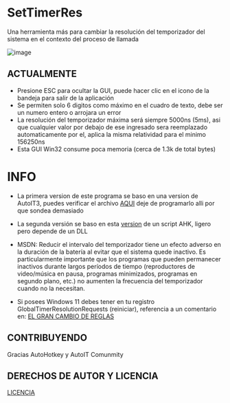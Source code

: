 # SetTimerRes
Una herramienta más para cambiar la resolución del temporizador del sistema en el contexto del proceso de llamada

![image](https://github.com/LuSlower/SetTimerRes/assets/148411728/80fc285e-8187-4805-a54c-8419eb1f309e)


## ACTUALMENTE
* Presione ESC para ocultar la GUI, puede hacer clic en el icono de la bandeja para salir de la aplicación
* Se permiten solo 6 digitos como máximo en el cuadro de texto, debe ser un numero entero o arrojara un error
* La resolución del temporizador máxima será siempre 5000ns (5ms), asi que cualquier valor por debajo de ese ingresado sera reemplazado automaticamente por el, 
aplica la misma relatividad para el minimo 156250ns
* Esta GUI Win32 consume poca memoria (cerca de 1.3k de total bytes)

# INFO
* La primera version de este programa se baso en una version de AutoIT3, puedes verificar el archivo [AQUI](AU3/SetTimerRes(OnEvent).au3)
deje de programarlo alli por que sondea demasiado
* La segunda versión se baso en esta [version](SetTimerRes.ahk) de un script AHK, ligero pero depende de un DLL
* MSDN: Reducir el intervalo del temporizador tiene un efecto adverso en la duración de la batería al evitar que el sistema quede inactivo. Es particularmente importante que los programas que pueden permanecer inactivos durante largos períodos de tiempo (reproductores de video/música en pausa, programas minimizados, programas en segundo plano, etc.) no aumenten la frecuencia del temporizador cuando no la necesitan.

* Si posees Windows 11 debes tener en tu registro GlobalTimerResolutionRequests (reiniciar), referencia a un comentario en: [EL GRAN CAMBIO DE REGLAS](https://randomascii.wordpress.com/2020/10/04/windows-timer-resolution-the-great-rule-change/)

## CONTRIBUYENDO
Gracias AutoHotkey y AutoIT Comunmity

## DERECHOS DE AUTOR Y LICENCIA
[LICENCIA](LICENSE)

